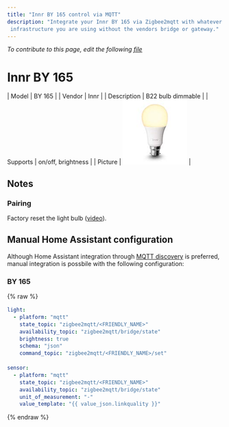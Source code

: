 ```yaml
---
title: "Innr BY 165 control via MQTT"
description: "Integrate your Innr BY 165 via Zigbee2mqtt with whatever smart home
 infrastructure you are using without the vendors bridge or gateway."
---
```


*To contribute to this page, edit the following
[file](https://github.com/Koenkk/zigbee2mqtt.io/blob/master/docgen/device_page_notes.js)*

# Innr BY 165

| Model | BY 165  |
| Vendor  | Innr  |
| Description | B22 bulb dimmable |
| Supports | on/off, brightness |
| Picture | ![Innr BY 165](../images/devices/BY-165.jpg) |

## Notes


### Pairing
Factory reset the light bulb ([video](https://www.youtube.com/watch?v=4zkpZSv84H4)).


## Manual Home Assistant configuration
Although Home Assistant integration through [MQTT discovery](../integration/home_assistant) is preferred,
manual integration is possbile with the following configuration:


### BY 165
{% raw %}
```yaml
light:
  - platform: "mqtt"
    state_topic: "zigbee2mqtt/<FRIENDLY_NAME>"
    availability_topic: "zigbee2mqtt/bridge/state"
    brightness: true
    schema: "json"
    command_topic: "zigbee2mqtt/<FRIENDLY_NAME>/set"

sensor:
  - platform: "mqtt"
    state_topic: "zigbee2mqtt/<FRIENDLY_NAME>"
    availability_topic: "zigbee2mqtt/bridge/state"
    unit_of_measurement: "-"
    value_template: "{{ value_json.linkquality }}"
```
{% endraw %}



